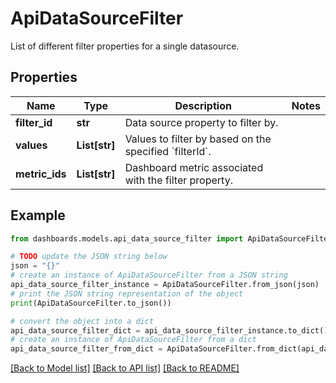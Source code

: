 # ApiDataSourceFilter

List of different filter properties for a single datasource.

## Properties

Name | Type | Description | Notes
------------ | ------------- | ------------- | -------------
**filter_id** | **str** | Data source property to filter by. | 
**values** | **List[str]** | Values to filter by based on the specified &#x60;filterId&#x60;. | 
**metric_ids** | **List[str]** | Dashboard metric associated with the filter property. | 

## Example

```python
from dashboards.models.api_data_source_filter import ApiDataSourceFilter

# TODO update the JSON string below
json = "{}"
# create an instance of ApiDataSourceFilter from a JSON string
api_data_source_filter_instance = ApiDataSourceFilter.from_json(json)
# print the JSON string representation of the object
print(ApiDataSourceFilter.to_json())

# convert the object into a dict
api_data_source_filter_dict = api_data_source_filter_instance.to_dict()
# create an instance of ApiDataSourceFilter from a dict
api_data_source_filter_from_dict = ApiDataSourceFilter.from_dict(api_data_source_filter_dict)
```
[[Back to Model list]](../README.md#documentation-for-models) [[Back to API list]](../README.md#documentation-for-api-endpoints) [[Back to README]](../README.md)


